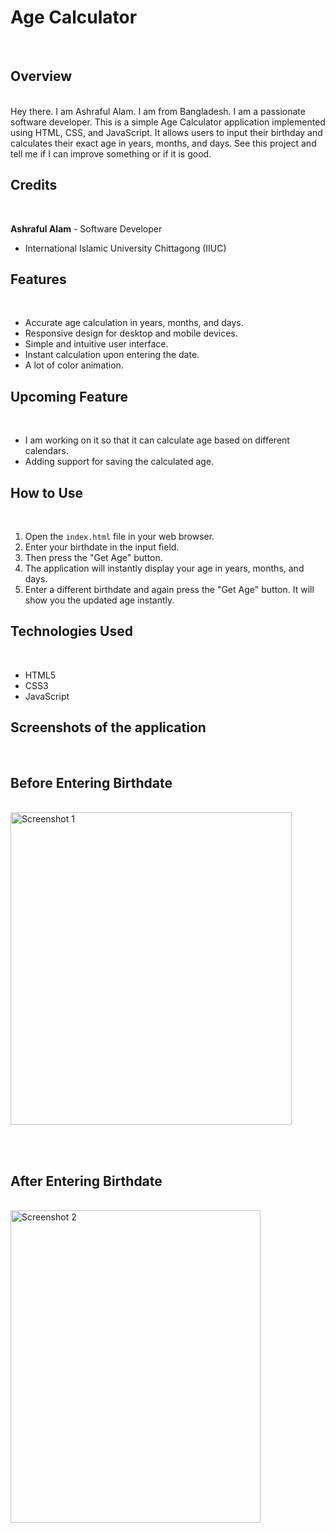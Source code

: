# Age Calculator

<br> 

## Overview
<br> 
Hey there. I am Ashraful Alam. I am from Bangladesh. I am a passionate software developer. This is a simple Age Calculator application implemented using HTML, CSS, and JavaScript. It allows users to input their birthday and calculates their exact age in years, months, and days. See this project and tell me if I can improve something or if it is good.

## Credits
<br> 

**Ashraful Alam** - Software Developer
- International Islamic University Chittagong (IIUC)

## Features
<br>

- Accurate age calculation in years, months, and days.
- Responsive design for desktop and mobile devices.
- Simple and intuitive user interface.
- Instant calculation upon entering the date.
- A lot of color animation.

## Upcoming Feature
<br> 

- I am working on it so that it can calculate age based on different calendars.
- Adding support for saving the calculated age.

## How to Use
<br> 

1. Open the `index.html` file in your web browser.
2. Enter your birthdate in the input field.
3. Then press the "Get Age" button. 
4. The application will instantly display your age in years, months, and days.
5. Enter a different birthdate and again press the "Get Age" button. It will show you the updated age instantly.

## Technologies Used
<br> 

- HTML5
- CSS3
- JavaScript

## Screenshots of the application
<br> 

## Before Entering Birthdate

<br> 

<img src="https://github.com/ashrafulalam005/Age-calculator-with-html-css-javascript/blob/main/Necessary%20img/before%20age%20input.png" alt="Screenshot 1" height="500" width="450">

<br> <br> 
## After Entering Birthdate

<br>

<img src="https://github.com/ashrafulalam005/Age-calculator-with-html-css-javascript/blob/main/Necessary%20img/after%20age%20input.png" alt="Screenshot 2" height="500" width="400">

<br> 
